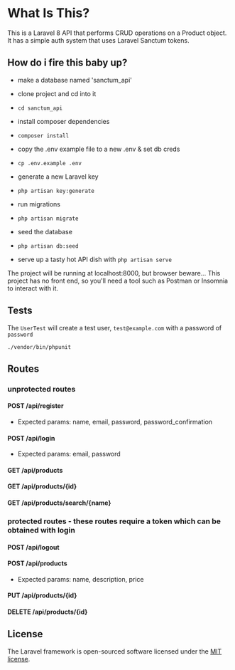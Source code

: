# What Is This?

This is a Laravel 8 API that performs CRUD operations on a Product object. It has a simple auth system that uses Laravel Sanctum tokens.

## How do i fire this baby up?

* make a database named 'sanctum_api'

* clone project and cd into it
* `cd sanctum_api`
* install composer dependencies
* `composer install`
* copy the .env example file to a new .env & set db creds
* `cp .env.example .env`
* generate a new Laravel key 
* `php artisan key:generate`
* run migrations
* `php artisan migrate`
* seed the database
* `php artisan db:seed`

* serve up a tasty hot API dish with `php artisan serve`

The project will be running at localhost:8000, but browser beware... This project has no front end, so you'll need a tool such as Postman or Insomnia to interact with it. 

## Tests

The `UserTest` will create a test user, `test@example.com` with a password of `password`

`./vendor/bin/phpunit`

## Routes

### unprotected routes
#### POST /api/register
* Expected params: name, email, password, password_confirmation
#### POST /api/login
* Expected params: email, password
#### GET /api/products
#### GET /api/products/{id}
#### GET /api/products/search/{name}

### protected routes - these routes require a token which can be obtained with login
#### POST /api/logout
#### POST /api/products
* Expected params: name, description, price
#### PUT /api/products/{id}
#### DELETE /api/products/{id}

## License

The Laravel framework is open-sourced software licensed under the [MIT license](https://opensource.org/licenses/MIT).
